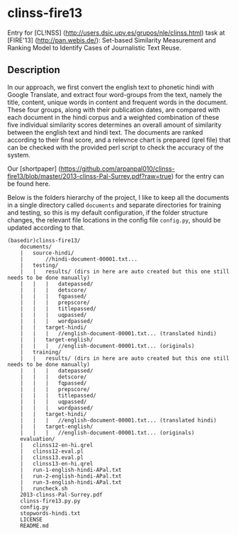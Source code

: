 clinss-fire13
=============

Entry for [CL!NSS] (http://users.dsic.upv.es/grupos/nle/clinss.html) task at [FIRE'13] (http://pan.webis.de/): Set-based Similarity Measurement and Ranking Model to Identify Cases of Journalistic Text Reuse.

Description
-----------
In our approach, we first convert the english text to phonetic hindi with Google Translate, and extract four word-groups from the text, namely the title, content, unique words in content and frequent words in the document. These four groups, along with their publication dates, are compared with each document in the hindi corpus and a weighted combination of these five individual similarity scores determines an overall amount of similarity between the english text and hindi text. The documents are ranked according to their final score, and a relevnce chart is prepared (qrel file) that can be checked with the provided perl script to check the accuracy of the system. 

Our [shortpaper] (https://github.com/arpanpal010/clinss-fire13/blob/master/2013-clinss-Pal-Surrey.pdf?raw=true) for the entry can be found here.

Below is the folders hierarchy of the project, I like to keep all the documents in a single directory called `documents` and separate directories for training and testing, so this is my default configuration, if the folder structure changes, the relevant file locations in the config file `config.py`, should be updated according to that.
```
(basedir)clinss-fire13/
    documents/
  	|	source-hindi/
  	|		//hindi-document-00001.txt...
  	|	testing/
  	|	|	results/ (dirs in here are auto created but this one still needs to be done manually)
  	|	|	|	datepassed/
  	|	|	|	detscore/
  	|	|	|	fqpassed/
  	|	|	|	prepscore/
  	|	|	|	titlepassed/
  	|	|	|	uqpassed/
  	|	|	|	wordpassed/
  	|	|	target-hindi/
  	|	|	|	//english-document-00001.txt... (translated hindi)
  	|	|	target-english/
  	|	|	|	//english-document-00001.txt... (originals)
  	|	training/
  	|	|	results/ (dirs in here are auto created but this one still needs to be done manually)
  	|	|	|	datepassed/
  	|	|	|	detscore/
  	|	|	|	fqpassed/
  	|	|	|	prepscore/
  	|	|	|	titlepassed/
  	|	|	|	uqpassed/
  	|	|	|	wordpassed/
  	|	|	target-hindi/
  	|	|	|	//english-document-00001.txt... (translated hindi)
  	|	|	target-english/
  	|	|	|	//english-document-00001.txt... (originals)
  	evaluation/
  	|	clinss12-en-hi.qrel
  	|	clinss12-eval.pl
  	|	clinss13.eval.pl
  	|	clinss13-en-hi.qrel
  	|	run-1-english-hindi-APal.txt
  	|	run-2-english-hindi-APal.txt
  	|	run-3-english-hindi-APal.txt
  	|	runcheck.sh
  	2013-clinss-Pal-Surrey.pdf
  	clinss-fire13.py.py
  	config.py
  	stopwords-hindi.txt
  	LICENSE
	README.md
```
